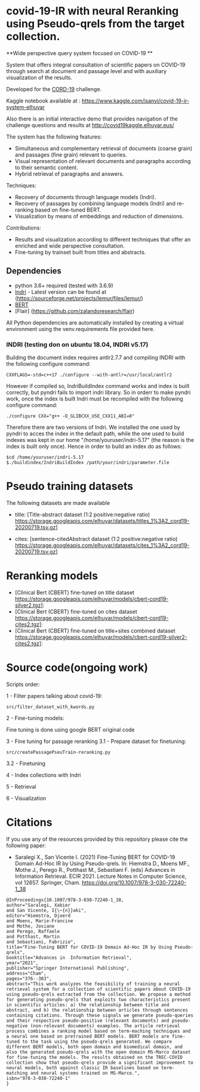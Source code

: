 # covid-19-IR with neural Reranking using Pseudo-qrels from the target collection.

**Wide perspective query system focused on COVID-19
**

System that offers integral consultation of scientific papers on COVID-19 through search at document and passage level and with auxiliary visualization of the results.

Developed for the [CORD-19](https://www.kaggle.com/allen-institute-for-ai/CORD-19-research-challenge/) challenge.

Kaggle notebook available at : https://www.kaggle.com/isanvi/covid-19-ir-system-elhuyar

Also there is an initial interactive demo that provides navigation of the challenge questions and results at http://covid19kaggle.elhuyar.eus/


The system has the following features:
* Simultaneous and complementary retrieval of documents (coarse grain) and passages (fine grain) relevant to queries.
* Visual representation of relevant documents and paragraphs according to their semantic content.
* Hybrid retrieval of paragraphs and answers.

Techniques:
* Recovery of documents through language models (Indri).
* Recovery of passages by combining language models (Indri) and re-ranking based on fine-tuned BERT.
* Visualization by means of embeddings and reduction of dimensions.

Contributions:
* Results and visualization according to different techniques that offer an enriched and wide perspective consultation.
* Fine-tuning by trainset built from titles and abstracts.


## Dependencies
* python 3.6+ required (tested with 3.6.9)
* [Indri](https://www.lemurproject.org/indri.php) - Latest version can be found at (https://sourceforge.net/projects/lemur/files/lemur/)
* [BERT](https://github.com/google-research/bert)
* [Flair] (https://github.com/zalandoresearch/flair)

All Python dependencies are automatically installed by creating a virtual environment using the venv.requirements file provided here.


### INDRI (testing don on ubuntu 18.04, INDRI v5.17)

Building the document index requires antlr2.7.7 and compiling INDRI with the following configure command:

```shell
CXXFLAGS=-std=c++17 ./configure --with-antlr=/usr/local/antlr2
```

However if compiled so, IndriBuildIndex command works and index is built correctly, but pyndri fails to import indri library. So in orderr to make pyndri work, once the index is built Indri must be recompiled with the following configure command:

```shell
./configure CXX="g++ -D_GLIBCXX_USE_CXX11_ABI=0"
```
Therefore there are two versions of Indri. We installed the one used by pyndri to acces the index in the default path, while the one used to build indexes was kept in our home "/home/youruser/indri-5.17" (the reason is the index is built only once). Hence in order to build an index do as follows:

```shell
$cd /home/youruser/indri-5.17 
$./buildindex/IndriBuildIndex /path/your/indri/parameter.file
```

# Pseudo training datasets

The following datasets are made available

* title: [Title-abstract dataset (1:2 positive:negative ratio) https://storage.googleapis.com/elhuyar/datasets/titles_1%3A2_cord19-20200719.tsv.gz]

* cites: [sentence-citedAbstract dataset (1:2 positive:negative ratio) https://storage.googleapis.com/elhuyar/datasets/cites_1%3A2_cord19-20200719.tsv.gz]


# Reranking models

* [Clinical Bert (CBERT) fine-tuned on title dataset https://storage.googleapis.com/elhuyar/models/cbert-cord19-silver2.tgz]:
* [Clinical Bert (CBERT) fine-tuned on cites dataset https://storage.googleapis.com/elhuyar/models/cbert-cord19-cites2.tgz]:
* [Clinical Bert (CBERT) fine-tuned on title+sites combined dataset https://storage.googleapis.com/elhuyar/models/cbert-cord19-silver2-cites2.tgz]: 





# Source code(ongoing work)
Scripts order:

1 - Filter papers talking about covid-19:
```shell
src/filter_dataset_with_kwords.py
```

2 - Fine-tuning models:

Fine tuning is done using google BERT original code

3 - Fine tuning for passage reranking
3.1 - Prepare dataset for finetuning:
```shell
src/createPassagePseuTrain-reranking.py
```

3.2 - Finetuning

4 - Index collections with Indri

5 - Retrieval

6 - Visualization



# Citations

If you use any of the resources provided by this repository please cite the following paper:


* Saralegi X., San Vicente I. (2021) Fine-Tuning BERT for COVID-19 Domain Ad-Hoc IR by Using Pseudo-qrels. In: Hiemstra D., Moens MF., Mothe J., Perego R., Potthast M., Sebastiani F. (eds) Advances in Information Retrieval. ECIR 2021. Lecture Notes in Computer Science, vol 12657. Springer, Cham. https://doi.org/10.1007/978-3-030-72240-1_38 

```shell
@InProceedings{10.1007/978-3-030-72240-1_38,
author="Saralegi, Xabier
and San Vicente, I{\~{n}}aki",
editor="Hiemstra, Djoerd
and Moens, Marie-Francine
and Mothe, Josiane
and Perego, Raffaele
and Potthast, Martin
and Sebastiani, Fabrizio",
title="Fine-Tuning BERT for COVID-19 Domain Ad-Hoc IR by Using Pseudo-qrels",
booktitle="Advances in  Information Retrieval",
year="2021",
publisher="Springer International Publishing",
address="Cham",
pages="376--383",
abstract="This work analyzes the feasibility of training a neural retrieval system for a collection of scientific papers about COVID-19 using pseudo-qrels extracted from the collection. We propose a method for generating pseudo-qrels that exploits two characteristics present in scientific articles: a) the relationship between title and abstract, and b) the relationship between articles through sentences containing citations. Through these signals we generate pseudo-queries and their respective pseudo-positive (relevant documents) and pseudo-negative (non-relevant documents) examples. The article retrieval process combines a ranking model based on term-maching techniques and a neural one based on pretrained BERT models. BERT models are fine-tuned to the task using the pseudo-qrels generated. We compare different BERT models, both open domain and biomedical domain, and also the generated pseudo-qrels with the open domain MS-Marco dataset for fine-tuning the models. The results obtained on the TREC-COVID collection show that pseudo-qrels provide a significant improvement to neural models, both against classic IR baselines based on term-matching and neural systems trained on MS-Marco.",
isbn="978-3-030-72240-1"
}
```

